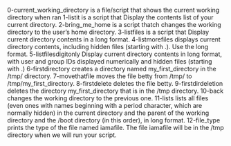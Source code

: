 0-current_working_directory is a file/script that shows the current working directory when ran
1-listit is a script that Display the contents list of your current directory.
2-bring_me_home is a script thatch changes the working directory to the user’s home directory.
3-listfiles is a script that Display current directory contents in a long format.
4-listmorefiles displays  current directory contents, including hidden files (starting with .). Use the long format.
5-listfilesdigitonly Display current directory contents in long format, with user and group IDs displayed numerically and hidden files (starting with .)
 6-firstdirectory creates a directory named my_first_directory in the /tmp/ directory.
7-movethatfile moves the file betty from /tmp/ to /tmp/my_first_directory.
8-firstdelete deletes the file betty.
9-firstdirdeletion deletes the directory my_first_directory that is in the /tmp directory.
10-back changes the working directory to the previous one.
11-lists lists all files (even ones with names beginning with a period character, which are normally hidden) in the current directory and the parent of the working directory and the /boot directory (in this order), in long format.
12-file_type prints the type of the file named iamafile. The file iamafile will be in the /tmp directory when we will run your script.


